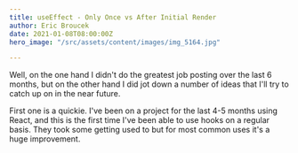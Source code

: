 ```yaml
---
title: useEffect - Only Once vs After Initial Render
author: Eric Broucek
date: 2021-01-08T08:00:00Z
hero_image: "/src/assets/content/images/img_5164.jpg"

---
```

Well, on the one hand I didn't do the greatest job posting over the last 6 months, but on the other hand I did jot down a number of ideas that I'll try to catch up on in the near future.  

First one is a quickie.  I've been on a project for the last 4-5 months using React, and this is the first time I've been able to use hooks on a regular basis.  They took some getting used to but for most common uses it's a huge improvement.